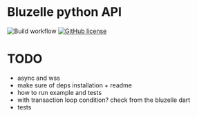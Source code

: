 # Bluzelle python API

![Build workflow](https://github.com/hhio618/bluzelle-py/actions/workflows/main.yml/badge.svg)
[![GitHub license](https://img.shields.io/github/license/hhio618/bluzelle-py)](https://github.com/hhio618/bluzelle-py/blob/master/LICENSE)

# TODO

- async and wss
- make sure of deps installation + readme
- how to run example and tests
- with transaction loop condition? check from the bluzelle dart
- tests
